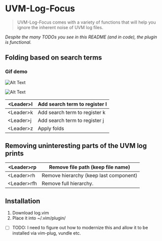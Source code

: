 # UVM-Log-Focus
> UVM-Log-Focus comes with a variety of functions that will help you ignore the inherent noise of UVM log files.
> 
_Despite the many TODOs you see in this README (and in code), the plugin is functional._
## Folding based on search terms
### Gif demo
![Alt Text](https://github.com/wnim/UVM-Log-Focus/blob/main/UVM-log-Focus-Demo.gif)

![Alt Text](https://github.com/wnim/UVM-Log-Focus/blob/main/UVM-log-Focus-Longer-Demo.gif)

| \<Leader>l | Add search term to register l |
|-----------|-------------------------------|
| \<Leader>k | Add search term to register k |
| \<Leader>j | Add search term to register j |
| \<Leader>z | Apply folds                   |

## Removing uninteresting parts of the UVM log prints

| \<Leader>rp  | Remove file path (keep file name)      |
|--------------|----------------------------------------|
| \<Leader>rh  | Remove hierarchy (keep last component) |
| \<Leader>rfh | Remove full hierarchy.                 |

## Installation
1. Download log.vim
2. Place it into ~/.vim/plugin/

* [ ] TODO: I need to figure out how to modernize this and allow it to be installed via vim-plug, vundle etc.
